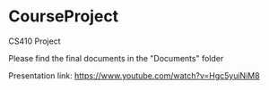 # CourseProject
CS410 Project

Please find the final documents in the "Documents" folder

Presentation link: https://www.youtube.com/watch?v=Hgc5yuiNiM8
